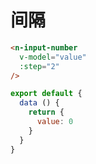 # 间隔
```html
<n-input-number
  v-model="value"
  :step="2"
/>
```
```js
export default {
  data () {
    return {
      value: 0
    }
  }
}
```
